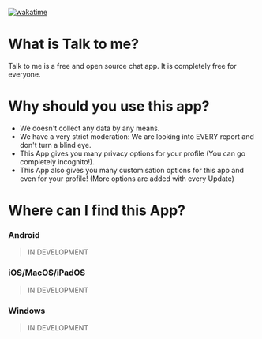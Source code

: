 [![wakatime](https://wakatime.com/badge/github/LJZApps/talk-to-me.svg)](https://wakatime.com/badge/github/LJZApps/talk-to-me)
# What is Talk to me?
Talk to me is a free and open source chat app. It is completely free for everyone.

# Why should you use this app?
- We doesn't collect any data by any means.
- We have a very strict moderation: We are looking into EVERY report and don't turn a blind eye.
- This App gives you many privacy options for your profile (You can go completely incognito!).
- This App also gives you many customisation options for this app and even for your profile! (More options are added with every Update)

# Where can I find this App?
### Android
> IN DEVELOPMENT

### iOS/MacOS/iPadOS
> IN DEVELOPMENT

### Windows
> IN DEVELOPMENT
